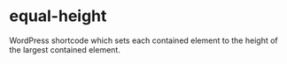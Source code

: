equal-height
============

WordPress shortcode which sets each contained element to the height of the largest contained element.
